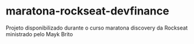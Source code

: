 # maratona-rockseat-devfinance

Projeto disponibilizado durante o curso maratona discovery da Rockseat ministrado pelo Mayk Brito
